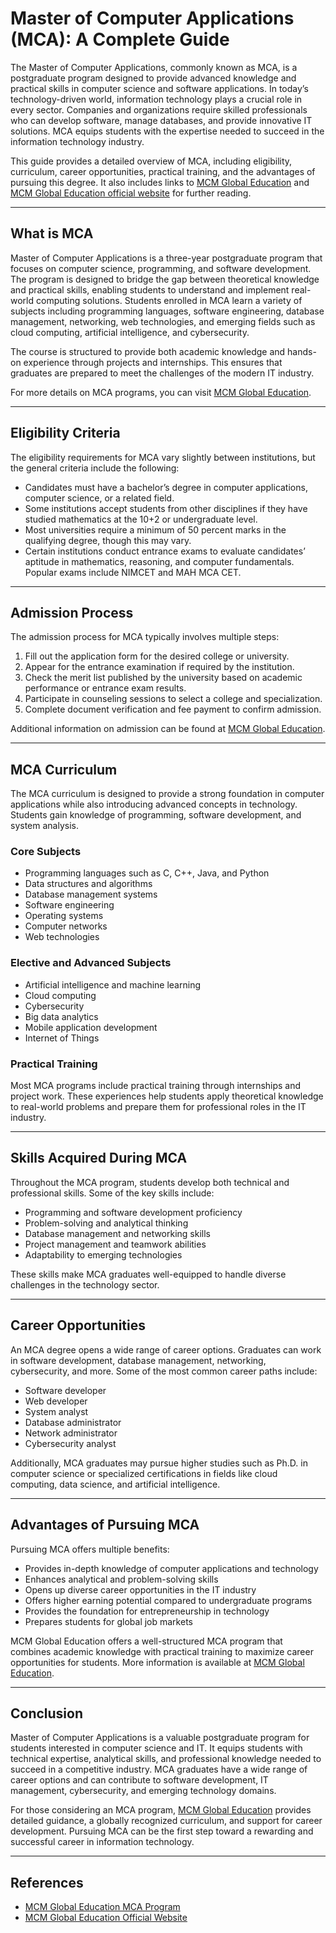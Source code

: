 # Master of Computer Applications (MCA): A Complete Guide

The Master of Computer Applications, commonly known as MCA, is a postgraduate program designed to provide advanced knowledge and practical skills in computer science and software applications. In today’s technology-driven world, information technology plays a crucial role in every sector. Companies and organizations require skilled professionals who can develop software, manage databases, and provide innovative IT solutions. MCA equips students with the expertise needed to succeed in the information technology industry.  

This guide provides a detailed overview of MCA, including eligibility, curriculum, career opportunities, practical training, and the advantages of pursuing this degree. It also includes links to [MCM Global Education](https://www.mcmglobaleducation.com/mca-master-of-computer-applications/) and [MCM Global Education official website](https://www.mcmglobaleducation.com) for further reading.

---

## What is MCA

Master of Computer Applications is a three-year postgraduate program that focuses on computer science, programming, and software development. The program is designed to bridge the gap between theoretical knowledge and practical skills, enabling students to understand and implement real-world computing solutions. Students enrolled in MCA learn a variety of subjects including programming languages, software engineering, database management, networking, web technologies, and emerging fields such as cloud computing, artificial intelligence, and cybersecurity.  

The course is structured to provide both academic knowledge and hands-on experience through projects and internships. This ensures that graduates are prepared to meet the challenges of the modern IT industry.

For more details on MCA programs, you can visit [MCM Global Education](https://www.mcmglobaleducation.com/mca-master-of-computer-applications/).

---

## Eligibility Criteria

The eligibility requirements for MCA vary slightly between institutions, but the general criteria include the following:  

- Candidates must have a bachelor’s degree in computer applications, computer science, or a related field.  
- Some institutions accept students from other disciplines if they have studied mathematics at the 10+2 or undergraduate level.  
- Most universities require a minimum of 50 percent marks in the qualifying degree, though this may vary.  
- Certain institutions conduct entrance exams to evaluate candidates’ aptitude in mathematics, reasoning, and computer fundamentals. Popular exams include NIMCET and MAH MCA CET.

---

## Admission Process

The admission process for MCA typically involves multiple steps:  

1. Fill out the application form for the desired college or university.  
2. Appear for the entrance examination if required by the institution.  
3. Check the merit list published by the university based on academic performance or entrance exam results.  
4. Participate in counseling sessions to select a college and specialization.  
5. Complete document verification and fee payment to confirm admission.  

Additional information on admission can be found at [MCM Global Education](https://www.mcmglobaleducation.com).

---

## MCA Curriculum

The MCA curriculum is designed to provide a strong foundation in computer applications while also introducing advanced concepts in technology. Students gain knowledge of programming, software development, and system analysis.  

### Core Subjects

- Programming languages such as C, C++, Java, and Python  
- Data structures and algorithms  
- Database management systems  
- Software engineering  
- Operating systems  
- Computer networks  
- Web technologies  

### Elective and Advanced Subjects

- Artificial intelligence and machine learning  
- Cloud computing  
- Cybersecurity  
- Big data analytics  
- Mobile application development  
- Internet of Things  

### Practical Training

Most MCA programs include practical training through internships and project work. These experiences help students apply theoretical knowledge to real-world problems and prepare them for professional roles in the IT industry.

---

## Skills Acquired During MCA

Throughout the MCA program, students develop both technical and professional skills. Some of the key skills include:  

- Programming and software development proficiency  
- Problem-solving and analytical thinking  
- Database management and networking skills  
- Project management and teamwork abilities  
- Adaptability to emerging technologies  

These skills make MCA graduates well-equipped to handle diverse challenges in the technology sector.

---

## Career Opportunities

An MCA degree opens a wide range of career options. Graduates can work in software development, database management, networking, cybersecurity, and more. Some of the most common career paths include:  

- Software developer  
- Web developer  
- System analyst  
- Database administrator  
- Network administrator  
- Cybersecurity analyst  

Additionally, MCA graduates may pursue higher studies such as Ph.D. in computer science or specialized certifications in fields like cloud computing, data science, and artificial intelligence.

---

## Advantages of Pursuing MCA

Pursuing MCA offers multiple benefits:  

- Provides in-depth knowledge of computer applications and technology  
- Enhances analytical and problem-solving skills  
- Opens up diverse career opportunities in the IT industry  
- Offers higher earning potential compared to undergraduate programs  
- Provides the foundation for entrepreneurship in technology  
- Prepares students for global job markets  

MCM Global Education offers a well-structured MCA program that combines academic knowledge with practical training to maximize career opportunities for students. More information is available at [MCM Global Education](https://www.mcmglobaleducation.com).

---

## Conclusion

Master of Computer Applications is a valuable postgraduate program for students interested in computer science and IT. It equips students with technical expertise, analytical skills, and professional knowledge needed to succeed in a competitive industry. MCA graduates have a wide range of career options and can contribute to software development, IT management, cybersecurity, and emerging technology domains.  

For those considering an MCA program, [MCM Global Education](https://www.mcmglobaleducation.com/mca-master-of-computer-applications/) provides detailed guidance, a globally recognized curriculum, and support for career development. Pursuing MCA can be the first step toward a rewarding and successful career in information technology.

---

## References

- [MCM Global Education MCA Program](https://www.mcmglobaleducation.com/mca-master-of-computer-applications/)  
- [MCM Global Education Official Website](https://www.mcmglobaleducation.com)  

